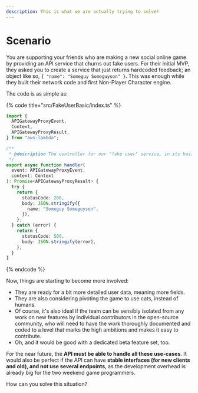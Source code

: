 ```yaml
---
description: This is what we are actually trying to solve!
---
```


# Scenario

You are supporting your friends who are making a new social online game by providing an API service that churns out fake users. For their initial MVP, they asked you to create a service that just returns hardcoded feedback; an object like so, `{ "name": "Someguy Someguyson" }`. This was enough while they built their network code and first Non-Player Character engine.

The code is as simple as:

{% code title="src/FakeUserBasic/index.ts" %}

```typescript
import {
  APIGatewayProxyEvent,
  Context,
  APIGatewayProxyResult,
} from "aws-lambda";

/**
 * @description The controller for our "fake user" service, in its basic or naive shape.
 */
export async function handler(
  event: APIGatewayProxyEvent,
  context: Context
): Promise<APIGatewayProxyResult> {
  try {
    return {
      statusCode: 200,
      body: JSON.stringify({
        name: "Someguy Someguyson",
      }),
    };
  } catch (error) {
    return {
      statusCode: 500,
      body: JSON.stringify(error),
    };
  }
}
```

{% endcode %}

Now, things are starting to become more involved:

- They are ready for a bit more detailed user data, meaning more fields.
- They are also considering pivoting the game to use cats, instead of humans.
- Of course, it's also ideal if the team can be sensibly isolated from any work on new features by individual contributors in the open-source community, who will need to have the work thoroughly documented and coded to a level that marks the high ambitions and makes it easy to contribute.
- Oh, and it would be good with a dedicated beta feature set, too.

For the near future, the **API must be able to handle all these use-cases**. It would also be perfect if the API can have **stable interfaces (for new clients and old), and not use several endpoints**, as the development overhead is already big for the two weekend game programmers.

How can you solve this situation?
